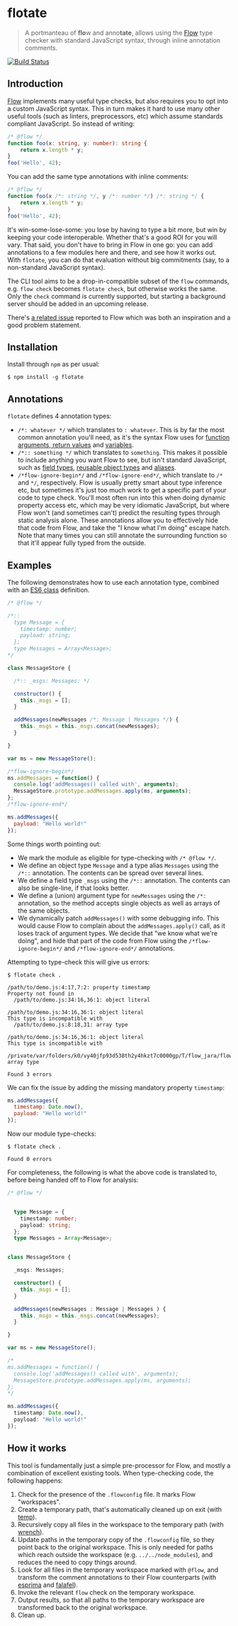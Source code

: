 # flotate

> A portmanteau of **flo**w and anno**tate**, allows using the [Flow](http://flowtype.org/) type checker with standard JavaScript syntax, through inline annotation comments.

[![Build Status](https://travis-ci.org/jareware/flotate.svg?branch=master)](https://travis-ci.org/jareware/flotate)

## Introduction

[Flow](http://flowtype.org/) implements many useful type checks, but also requires you to opt into a custom JavaScript syntax. This in turn makes it hard to use many other useful tools (such as linters, preprocessors, etc) which assume standards compliant JavaScript. So instead of writing:

```typescript
/* @flow */
function foo(x: string, y: number): string {
    return x.length * y;
}
foo('Hello', 42);
```

You can add the same type annotations with inline comments:

```javascript
/* @flow */
function foo(x /*: string */, y /*: number */) /*: string */ {
    return x.length * y;
}
foo('Hello', 42);
```

It's win-some-lose-some: you lose by having to type a bit more, but win by keeping your code interoperable. Whether that's a good ROI for you will vary. That said, you don't have to bring in Flow in one go: you can add annotations to a few modules here and there, and see how it works out. With `flotate`, you can do that evaluation without big commitments (say, to a non-standard JavaScript syntax).

The CLI tool aims to be a drop-in-compatible subset of the `flow` commands, e.g. `flow check` becomes `flotate check`, but otherwise works the same. Only the `check` command is currently supported, but starting a background server should be added in an upcoming release.

There's [a related issue](https://github.com/facebook/flow/issues/3) reported to Flow which was both an inspiration and a good problem statement.

## Installation

Install through `npm` as per usual:

```
$ npm install -g flotate
```

## Annotations

`flotate` defines 4 annotation types:

 * `/*: whatever */` which translates to `: whatever`. This is by far the most common annotation you'll need, as it's the syntax Flow uses for [function arguments, return values](http://flowtype.org/docs/type-annotations.html#_) and [variables](http://flowtype.org/docs/variables.html#_).
 * `/*:: something */` which translates to `something`. This makes it possible to include anything you want Flow to see, but isn't standard JavaScript, such as [field types](http://flowtype.org/docs/classes.html#_), [reusable object types](http://flowtype.org/docs/objects.html#_) and [aliases](http://flowtype.org/docs/type-aliases.html#_).
 * `/*flow-ignore-begin*/` and `/*flow-ignore-end*/`, which translate to `/*` and `*/`, respectively. Flow is usually pretty smart about type inference etc, but sometimes it's just too much work to get a specific part of your code to type check. You'll most often run into this when doing dynamic property access etc, which may be very idiomatic JavaScript, but where Flow won't (and sometimes can't) predict the resulting types through static analysis alone. These annotations allow you to effectively hide that code from Flow, and take the "I know what I'm doing" escape hatch. Note that many times you can still annotate the surrounding function so that it'll appear fully typed from the outside.

## Examples

The following demonstrates how to use each annotation type, combined with an [ES6 class](https://github.com/esnext/es6-class) definition.

```javascript
/* @flow */

/*::
  type Message = {
    timestamp: number;
    payload: string;
  };
  type Messages = Array<Message>;
*/

class MessageStore {

  /*:: _msgs: Messages; */

  constructor() {
    this._msgs = [];
  }

  addMessages(newMessages /*: Message | Messages */) {
    this._msgs = this._msgs.concat(newMessages);
  }

}

var ms = new MessageStore();

/*flow-ignore-begin*/
ms.addMessages = function() {
  console.log('addMessages() called with', arguments);
  MessageStore.prototype.addMessages.apply(ms, arguments);
};
/*flow-ignore-end*/

ms.addMessages({
  payload: "Hello world!"
});
```

Some things worth pointing out:

 * We mark the module as eligible for type-checking with `/* @flow */`.
 * We define an object type `Message` and a type alias `Messages` using the `/*::` annotation. The contents can be spread over several lines.
 * We define a field type `_msgs` using the `/*::` annotation. The contents can also be single-line, if that looks better.
 * We define a (union) argument type for `newMessages` using the `/*:` annotation, so the method accepts single objects as well as arrays of the same objects.
 * We dynamically patch `addMessages()` with some debugging info. This would cause Flow to complain about the `addMessages.apply()` call, as it loses track of argument types. We decide that "we know what we're doing", and hide that part of the code from Flow using the `/*flow-ignore-begin*/` and `/*flow-ignore-end*/` annotations.

Attempting to type-check this will give us errors:

```
$ flotate check .

/path/to/demo.js:4:17,7:2: property timestamp
Property not found in
  /path/to/demo.js:34:16,36:1: object literal

/path/to/demo.js:34:16,36:1: object literal
This type is incompatible with
  /path/to/demo.js:8:18,31: array type

/path/to/demo.js:34:16,36:1: object literal
This type is incompatible with
  /private/var/folders/k0/vy40jfp93d538th2y4hkzt7c0000gp/T/flow_jara/flowlib_b553107/lib/core.js:120:28,35: array type

Found 3 errors
```

We can fix the issue by adding the missing mandatory property `timestamp`:

```javascript
ms.addMessages({
  timestamp: Date.now(),
  payload: "Hello world!"
});
```

Now our module type-checks:

```
$ flotate check .

Found 0 errors
```

For completeness, the following is what the above code is translated to, before being handed off to Flow for analysis:

```typescript
/* @flow */


  type Message = {
    timestamp: number;
    payload: string;
  };
  type Messages = Array<Message>;


class MessageStore {

  _msgs: Messages;

  constructor() {
    this._msgs = [];
  }

  addMessages(newMessages : Message | Messages ) {
    this._msgs = this._msgs.concat(newMessages);
  }

}

var ms = new MessageStore();

/*
ms.addMessages = function() {
  console.log('addMessages() called with', arguments);
  MessageStore.prototype.addMessages.apply(ms, arguments);
};
*/

ms.addMessages({
  timestamp: Date.now(),
  payload: "Hello world!"
});
```

## How it works

This tool is fundamentally just a simple pre-processor for Flow, and mostly a combination of excellent existing tools. When type-checking code, the following happens:

 1. Check for the presence of the `.flowconfig` file. It marks Flow "workspaces".
 1. Create a temporary path, that's automatically cleaned up on exit (with [temp](https://github.com/bruce/node-temp)).
 1. Recursively copy all files in the workspace to the temporary path (with [wrench](https://github.com/ryanmcgrath/wrench-js)).
 1. Update paths in the temporary copy of the `.flowconfig` file, so they point back to the original workspace. This is only needed for paths which reach outside the workspace (e.g. `../../node_modules`), and reduces the need to copy things around.
 1. Look for all files in the temporary workspace marked with `@flow`, and transform the comment annotations to their Flow counterparts (with [esprima](https://github.com/facebook/esprima) and [falafel](https://github.com/substack/node-falafel)).
 1. Invoke the relevant `flow` check on the temporary workspace.
 1. Output results, so that all paths to the temporary workspace are transformed back to the original workspace.
 1. Clean up.
